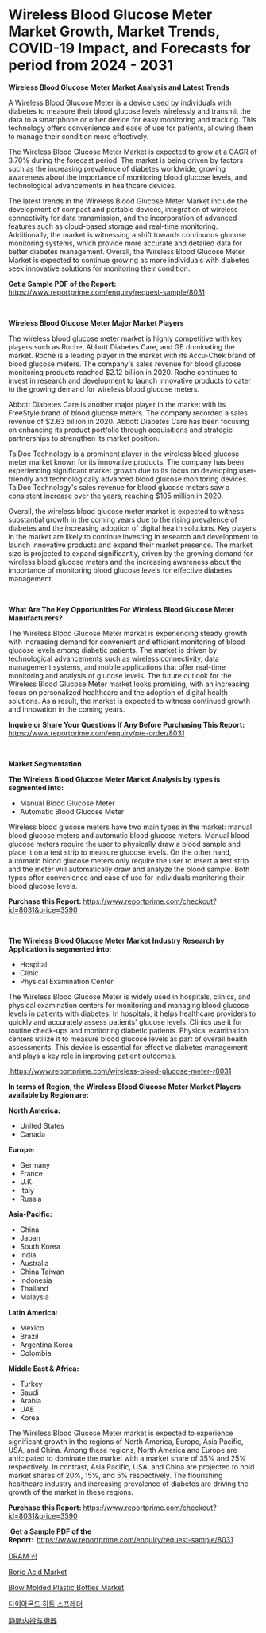 <p><h1>Wireless Blood Glucose Meter Market Growth, Market Trends, COVID-19 Impact, and Forecasts for period from 2024 - 2031</h1></p><p><strong>Wireless Blood Glucose Meter Market Analysis and Latest Trends</strong></p>
<p><p>A Wireless Blood Glucose Meter is a device used by individuals with diabetes to measure their blood glucose levels wirelessly and transmit the data to a smartphone or other device for easy monitoring and tracking. This technology offers convenience and ease of use for patients, allowing them to manage their condition more effectively.</p><p>The Wireless Blood Glucose Meter Market is expected to grow at a CAGR of 3.70% during the forecast period. The market is being driven by factors such as the increasing prevalence of diabetes worldwide, growing awareness about the importance of monitoring blood glucose levels, and technological advancements in healthcare devices. </p><p>The latest trends in the Wireless Blood Glucose Meter Market include the development of compact and portable devices, integration of wireless connectivity for data transmission, and the incorporation of advanced features such as cloud-based storage and real-time monitoring. Additionally, the market is witnessing a shift towards continuous glucose monitoring systems, which provide more accurate and detailed data for better diabetes management. Overall, the Wireless Blood Glucose Meter Market is expected to continue growing as more individuals with diabetes seek innovative solutions for monitoring their condition.</p></p>
<p><strong>Get a Sample PDF of the Report:&nbsp;</strong> <a href="https://www.reportprime.com/enquiry/request-sample/8031">https://www.reportprime.com/enquiry/request-sample/8031</a></p>
<p>&nbsp;</p>
<p><strong>Wireless Blood Glucose Meter Major Market Players</strong></p>
<p><p>The wireless blood glucose meter market is highly competitive with key players such as Roche, Abbott Diabetes Care, and GE dominating the market. Roche is a leading player in the market with its Accu-Chek brand of blood glucose meters. The company's sales revenue for blood glucose monitoring products reached $2.12 billion in 2020. Roche continues to invest in research and development to launch innovative products to cater to the growing demand for wireless blood glucose meters.</p><p>Abbott Diabetes Care is another major player in the market with its FreeStyle brand of blood glucose meters. The company recorded a sales revenue of $2.63 billion in 2020. Abbott Diabetes Care has been focusing on enhancing its product portfolio through acquisitions and strategic partnerships to strengthen its market position.</p><p>TaiDoc Technology is a prominent player in the wireless blood glucose meter market known for its innovative products. The company has been experiencing significant market growth due to its focus on developing user-friendly and technologically advanced blood glucose monitoring devices. TaiDoc Technology's sales revenue for blood glucose meters saw a consistent increase over the years, reaching $105 million in 2020.</p><p>Overall, the wireless blood glucose meter market is expected to witness substantial growth in the coming years due to the rising prevalence of diabetes and the increasing adoption of digital health solutions. Key players in the market are likely to continue investing in research and development to launch innovative products and expand their market presence. The market size is projected to expand significantly, driven by the growing demand for wireless blood glucose meters and the increasing awareness about the importance of monitoring blood glucose levels for effective diabetes management.</p></p>
<p>&nbsp;</p>
<p><strong>What Are The Key Opportunities For Wireless Blood Glucose Meter Manufacturers?</strong></p>
<p><p>The Wireless Blood Glucose Meter market is experiencing steady growth with increasing demand for convenient and efficient monitoring of blood glucose levels among diabetic patients. The market is driven by technological advancements such as wireless connectivity, data management systems, and mobile applications that offer real-time monitoring and analysis of glucose levels. The future outlook for the Wireless Blood Glucose Meter market looks promising, with an increasing focus on personalized healthcare and the adoption of digital health solutions. As a result, the market is expected to witness continued growth and innovation in the coming years.</p></p>
<p><strong>Inquire or Share Your Questions If Any Before Purchasing This Report:</strong> <a href="https://www.reportprime.com/enquiry/pre-order/8031">https://www.reportprime.com/enquiry/pre-order/8031</a></p>
<p>&nbsp;</p>
<p><strong>Market Segmentation</strong></p>
<p><strong>The Wireless Blood Glucose Meter Market Analysis by types is segmented into:</strong></p>
<p><ul><li>Manual Blood Glucose Meter</li><li>Automatic Blood Glucose Meter</li></ul></p>
<p><p>Wireless blood glucose meters have two main types in the market: manual blood glucose meters and automatic blood glucose meters. Manual blood glucose meters require the user to physically draw a blood sample and place it on a test strip to measure glucose levels. On the other hand, automatic blood glucose meters only require the user to insert a test strip and the meter will automatically draw and analyze the blood sample. Both types offer convenience and ease of use for individuals monitoring their blood glucose levels.</p></p>
<p><strong>Purchase this Report:&nbsp;</strong><a href="https://www.reportprime.com/checkout?id=8031&price=3590">https://www.reportprime.com/checkout?id=8031&price=3590</a></p>
<p>&nbsp;</p>
<p><strong>The Wireless Blood Glucose Meter Market Industry Research by Application is segmented into:</strong></p>
<p><ul><li>Hospital</li><li>Clinic</li><li>Physical Examination Center</li></ul></p>
<p><p>The Wireless Blood Glucose Meter is widely used in hospitals, clinics, and physical examination centers for monitoring and managing blood glucose levels in patients with diabetes. In hospitals, it helps healthcare providers to quickly and accurately assess patients' glucose levels. Clinics use it for routine check-ups and monitoring diabetic patients. Physical examination centers utilize it to measure blood glucose levels as part of overall health assessments. This device is essential for effective diabetes management and plays a key role in improving patient outcomes.</p></p>
<p><a href="https://www.reportprime.com/wireless-blood-glucose-meter-r8031">&nbsp;https://www.reportprime.com/wireless-blood-glucose-meter-r8031</a></p>
<p><strong>In terms of Region, the Wireless Blood Glucose Meter Market Players available by Region are:</strong></p>
<p>
    <p> <strong> North America: </strong>
        <ul>
            <li>United States</li>
            <li>Canada</li>
        </ul>
        </p> 
    <p> <strong> Europe: </strong>
        <ul>
            <li>Germany</li>
            <li>France</li>
            <li>U.K.</li>
            <li>Italy</li>
            <li>Russia</li>
        </ul>
        </p> 
    <p> <strong> Asia-Pacific: </strong>
        <ul>
            <li>China</li>
            <li>Japan</li>
            <li>South Korea</li>
            <li>India</li>
            <li>Australia</li>
            <li>China Taiwan</li>
            <li>Indonesia</li>
            <li>Thailand</li>
            <li>Malaysia</li>
        </ul>
        </p> 
    <p> <strong> Latin America: </strong>
        <ul>
            <li>Mexico</li>
            <li>Brazil</li>
            <li>Argentina Korea</li>
            <li>Colombia</li>
        </ul>
        </p> 
    <p> <strong> Middle East & Africa: </strong>
        <ul>
            <li>Turkey</li>
            <li>Saudi</li>
            <li>Arabia</li>
            <li>UAE</li>
            <li>Korea</li>
        </ul>
    </p>
    </p>
<p><p>The Wireless Blood Glucose Meter market is expected to experience significant growth in the regions of North America, Europe, Asia Pacific, USA, and China. Among these regions, North America and Europe are anticipated to dominate the market with a market share of 35% and 25% respectively. In contrast, Asia Pacific, USA, and China are projected to hold market shares of 20%, 15%, and 5% respectively. The flourishing healthcare industry and increasing prevalence of diabetes are driving the growth of the market in these regions.</p></p>
<p><strong>Purchase this Report: </strong><a href="https://www.reportprime.com/checkout?id=8031&price=3590">https://www.reportprime.com/checkout?id=8031&price=3590</a></p>
<p>&nbsp;<strong>Get a Sample PDF of the Report:&nbsp;&nbsp;</strong><a href="https://www.reportprime.com/enquiry/request-sample/8031">https://www.reportprime.com/enquiry/request-sample/8031</a></p>
<p><strong></strong></p>
<p><p><a href="https://github.com/TimmyMann6767/Market-Research-Report-List-1/blob/main/980113733478.md">DRAM 칩</a></p><p><a href="https://www.linkedin.com/pulse/boric-acid-market-research-report-provides-critical-insights-can-fzkef?trackingId=ShIvnTYI6nR21KpwRDY%2FwQ%3D%3D">Boric Acid Market</a></p><p><a href="https://www.linkedin.com/pulse/blow-molded-plastic-bottles-market-research-report-reveals-hg7pc?trackingId=ker9piMhaQcghe%2BmlcH9Zw%3D%3D">Blow Molded Plastic Bottles Market</a></p><p><a href="https://github.com/JeromeRtyau89966/Market-Research-Report-List-1/blob/main/873564633495.md">다이아몬드 히트 스프레더</a></p><p><a href="https://github.com/AriMuller2009/Market-Research-Report-List-1/blob/main/232038331176.md">静脈内投与機器</a></p></p>